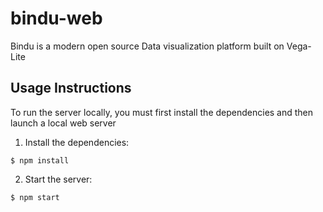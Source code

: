 # bindu-web
Bindu is a modern open source Data visualization platform built on Vega-Lite

## Usage Instructions

To run the server locally, you must first install the dependencies and then launch a local web server

1. Install the dependencies:

```
$ npm install
```

2. Start the server:

```
$ npm start
